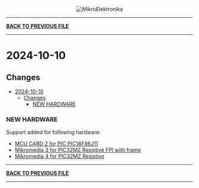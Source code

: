 <p align="center">
  <img src="http://www.mikroe.com/img/designs/beta/logo_small.png?raw=true" alt="MikroElektronika"/>
</p>

---

**[BACK TO PREVIOUS FILE](../changelog.md)**

---

# 2024-10-10

## Changes

+ [2024-10-10](#2024-10-10)
  + [Changes](#changes)
    + [NEW HARDWARE](#new-hardware)

### NEW HARDWARE

Support added for following hardware:

+ [MCU CARD 2 for PIC PIC18F86J11](https://www.mikroe.com/mcu-card-2-for-pic-pic18f86j11)
+ [Mikromedia 3 for PIC32MZ Resistive FPI with frame](https://www.mikroe.com/mikromedia-3-for-pic32mz-resistive-fpi-with-frame)
+ [Mikromedia 4 for PIC32MZ Resistive](https://www.mikroe.com/mikromedia-4-for-pic32mz-resistive)

---

**[BACK TO PREVIOUS FILE](../changelog.md)**

---

